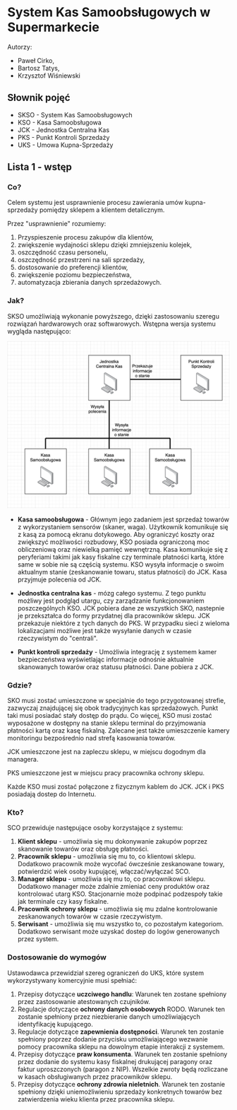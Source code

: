 # System Kas Samoobsługowych w Supermarkecie

Autorzy: 
* Paweł Cirko, 
* Bartosz Tatys, 
* Krzysztof Wiśniewski

## Słownik pojęć
* SKSO - System Kas Samoobsługowych
* KSO - Kasa Samoobsługowa
* JCK - Jednostka Centralna Kas
* PKS - Punkt Kontroli Sprzedaży
* UKS - Umowa Kupna-Sprzedaży

## Lista 1 - wstęp
### Co?
Celem systemu jest usprawnienie procesu zawierania umów kupna-sprzedaży pomiędzy sklepem a klientem detalicznym. 

Przez "usprawnienie" rozumiemy: 
1. Przyspieszenie procesu zakupów dla klientów,
2. zwiększenie wydajności sklepu dzięki zmniejszeniu kolejek,
3. oszczędność czasu personelu,
4. oszczędność przestrzeni na sali sprzedaży,
5. dostosowanie do preferencji klientów,
6. zwiększenie poziomu bezpieczeństwa,
7. automatyzacja zbierania danych sprzedażowych.

### Jak?
SKSO umożliwiają wykonanie powyższego, dzięki zastosowaniu szeregu rozwiązań hardwarowych oraz softwarowych. Wstępna wersja systemu wygląda następująco: 

![alt text](uproszczonyDiagramElemetnowSystemu.png)

* **Kasa samoobsługowa** - Głównym jego zadaniem jest sprzedaż towarów z wykorzystaniem sensorów (skaner, waga). Użytkownik komunikuje się z kasą za pomocą ekranu dotykowego. Aby ograniczyć koszty oraz zwiększyć możliwości rozbudowy, KSO posiada ograniczoną moc obliczeniową oraz niewielką pamięć wewnętrzną. Kasa komunikuje się z peryferiami takimi jak kasy fiskalne czy terminale płatności kartą, które same w sobie nie są częścią systemu. KSO wysyła informacje o swoim aktualnym stanie (zeskanowanie towaru, status płatności) do JCK. Kasa przyjmuje polecenia od JCK.

* **Jednostka centralna kas** - mózg całego systemu. Z tego punktu możliwy jest podgląd utargu, czy zarządzanie funkcjonowaniem poszczególnych KSO. JCK pobiera dane ze wszystkich SKO, nastepnie je przekształca do formy przydatnej dla pracowników sklepu. JCK przekazuje niektóre z tych danych do PKS. W przypadku sieci z wieloma lokalizacjami możliwe jest także wysyłanie danych w czasie rzeczywistym do "centrali".

* **Punkt kontroli sprzedaży** - Umożliwia integrację z systemem kamer bezpieczeństwa wyświetlając informacje odnośnie aktualnie skanowanych towarów oraz statusu płatności. Dane pobiera z JCK.

### Gdzie?

SKO musi zostać umieszczone w specjalnie do tego przygotowanej strefie, zazwyczaj znajdującej się obok tradycyjnych kas sprzedażowych. Punkt taki musi posiadać stały dostęp do prądu. Co więcej, KSO musi zostać wyposażone w dostępny na stanie sklepu terminal do przyjmowania płatności kartą oraz kasę fiskalną. Zalecane jest także umieszczenie kamery monitoringu bezpośrednio nad strefą kasowania towarów. 

JCK umieszczone jest na zapleczu sklepu, w miejscu dogodnym dla managera. 

PKS umieszczone jest w miejscu pracy pracownika ochrony sklepu.

Każde KSO musi zostać połączone z fizycznym kablem do JCK.
JCK i PKS posiadają dostep do Internetu.

### Kto?
SCO przewiduje następujące osoby korzystające z systemu:
1. **Klient sklepu** - umożliwia się mu dokonywanie zakupów poprzez skanowanie towarów oraz obsługę płatności.
2. **Pracownik sklepu** - umożliwia się mu to, co klientowi sklepu. Dodatkowo pracownik może wycofać ówcześnie zeskanowane towary, potwierdzić wiek osoby kupującej, włączać/wyłączać SCO.
3. **Manager sklepu** -  umożliwia się mu to, co pracownikowi sklepu. Dodatkowo manager może zdalnie zmieniać ceny produktów oraz kontrolować utarg KSO. Stacjonarnie może podpinać podzespoły takie jak terminale czy kasy fiskalne. 
4. **Pracownik ochrony sklepu** - umożliwia się mu zdalne kontrolowanie zeskanowanych towarów w czasie rzeczywistym.
5. **Serwisant** - umożliwia się mu wszystko to, co pozostałym kategoriom. Dodatkowo serwisant może uzyskać dostep do logów generowanych przez system.

### Dostosowanie do wymogów
Ustawodawca przewidział szereg ograniczeń do UKS, które system wykorzystywany komercyjnie musi spełniać:
1. Przepisy dotyczące **uczciwego handlu**: Warunek ten zostane spełniony przez zastosowanie atestowanych czujników.
2. Regulacje dotyczące **ochrony danych osobowych** RODO. Warunek ten zostanie spełniony przez niezbieranie danych umożliwiających identyfikację kupującego.
3. Regulacje dotyczące **zapewnienia dostępności**. Warunek ten zostanie spełniony poprzez dodanie przycisku umożliwiającego wezwanie pomocy pracownika sklepu na dowolnym etapie interakcji z systemem.
4. Przepisy dotyczące **praw konsumenta**. Warunek ten zostanie spełniony przez dodanie do systemu kasy fiskalnej drukującej paragony oraz faktur uproszczonych (paragon z NIP). Wszelkie zwroty będą rozliczane w kasach obsługiwanych przez pracowników sklepu.
5. Przepisy dotyczące **ochrony zdrowia nieletnich**. Warunek ten zostanie spełniony dzięki uniemożliwieniu sprzedaży konkretnych towarów bez zatwierdzenia wieku klienta przez pracownika sklepu.

<!---
## Lista 2 - przypadki użycia 
### Lista przypadków użycia
### Diagram przypadków użycia

## Lista 3 - hardware
### Diagram komponentów systemu
### Diagram stanów systemu

## Lista 4 - 
### Opis działania systemu
### Integracja dokumentacji
-->
